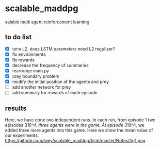 # scalable_maddpg
salable multi agent reinforcement learning

## to do list
- [x] tune L2, does LSTM parameters need L2 regulizer?
- [x] fix environments
- [x] fix rewards
- [x] decrease the frequency of summaries
- [x] rearrange main.py
- [x] prey boundary problem
- [x] modify the initial position of the agents and prey
- [ ] add another network for prey
- [ ] add summary for rewards of each episode

## results
Here, we have done two independent runs. In each run, from episode 1 two episodes 3*10^4, three agents were in the game. At episode 3*10^4, we added three more agents into this game. Here we show the mean value of our experiments. 
https://github.com/livey/scalable_maddpg/blob/master/Notes/fig1.png
